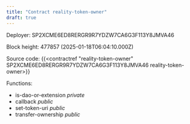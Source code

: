 ```yaml
---
title: "Contract reality-token-owner"
draft: true
---
```

Deployer: SP2XCME6ED8RERGR9R7YDZW7CA6G3F113Y8JMVA46


 



Block height: 477857 (2025-01-18T06:04:10.000Z)

Source code: {{<contractref "reality-token-owner" SP2XCME6ED8RERGR9R7YDZW7CA6G3F113Y8JMVA46 reality-token-owner>}}

Functions:

* is-dao-or-extension _private_
* callback _public_
* set-token-uri _public_
* transfer-ownership _public_
